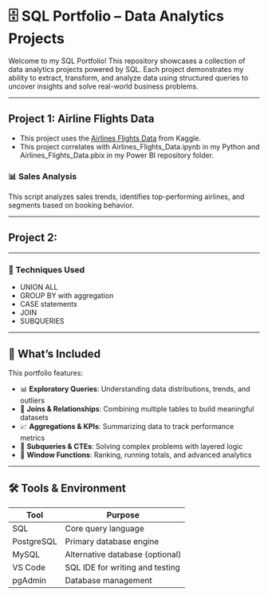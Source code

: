 # 🗄️ SQL Portfolio – Data Analytics Projects

Welcome to my SQL Portfolio! This repository showcases a collection of data analytics projects powered by SQL. Each project demonstrates my ability to extract, transform, and analyze data using structured queries to uncover insights and solve real-world business problems.

---

## Project 1: Airline Flights Data 
- This project uses the [Airlines Flights Data](https://www.kaggle.com/datasets/rohitgrewal/airlines-flights-data) from Kaggle.
- This project correlates with Airlines_Flights_Data.ipynb in my Python and Airlines_Flights_Data.pbix  in my Power BI repository folder.
  
### 📊 Sales Analysis 
This script analyzes sales trends, identifies top-performing airlines, and segments based on booking behavior.

---
## Project 2: 
---

### 🌟 Techniques Used
- UNION ALL
- GROUP BY with aggregation
- CASE statements
- JOIN
- SUBQUERIES

--- 

## 📌 What’s Included

This portfolio features:

- 📊 **Exploratory Queries**: Understanding data distributions, trends, and outliers
- 🔗 **Joins & Relationships**: Combining multiple tables to build meaningful datasets
- 📈 **Aggregations & KPIs**: Summarizing data to track performance metrics
- 🧠 **Subqueries & CTEs**: Solving complex problems with layered logic
- 🧮 **Window Functions**: Ranking, running totals, and advanced analytics

---

## 🛠️ Tools & Environment

| Tool        | Purpose                          |
|-------------|----------------------------------|
| SQL         | Core query language              |
| PostgreSQL  | Primary database engine          |
| MySQL       | Alternative database (optional)  |
| VS Code     | SQL IDE for writing and testing  |
| pgAdmin     | Database management              |




